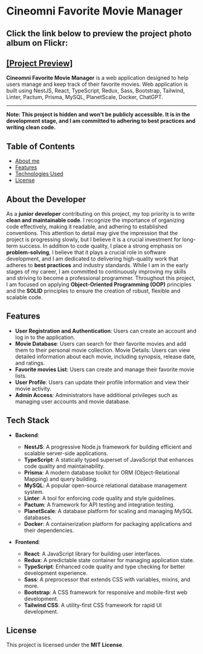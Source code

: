 
# Cineomni Favorite Movie Manager

## **Click the link below to preview the project photo album on Flickr:**
## [[Project Preview]](https://www.flickr.com/photos/197900283@N05/albums/72177720308427761)

**Cineomni Favorite Movie Manager** is a web application designed to help users manage and keep track of their favorite movies. Web application is built using NestJS, React, TypeScript, Redux, Sass, Bootstrap, Tailwind, Linter, Pactum, Prisma, MySQL, PlanetScale, Docker, ChatGPT. 
***
**Note: This project is hidden and won't be publicly accessible. It is in the development stage, and I am committed to adhering to best practices and writing clean code.**

## Table of Contents

- [About me](#about-the-developer)
- [Features](#features)
- [Technologies Used](#tech-stack)
- [License](#license)

## About the Developer

As a **junior developer** contributing on this project, my top priority is to write **clean and maintainable code**.  I recognize the importance of organizing code effectively, making it readable, and adhering to established conventions. This attention to detail may give the impression that the project is progressing slowly, but I believe it is a crucial investment for long-term success. In addition to code quality, I place a strong emphasis on **problem-solving**, I believe that it plays a crucial role in software development, and I am dedicated to delivering high-quality work that adheres to **best practices** and industry standards. While I am in the early stages of my career, I am committed to continuously improving my skills and striving to become a professional programmer. Throughout this project, I am focused on applying **Object-Oriented Programming (OOP)** principles and the **SOLID** principles to ensure the creation of robust, flexible and scalable code.

## Features

- **User Registration and Authentication**: Users can create an account and log in to the application.
- **Movie Database**: Users can search for their favorite movies and add them to their personal movie collection.
Movie Details: Users can view detailed information about each movie, including synopsis, release date, and ratings.
- **Favorite movies List**: Users can create and manage their favorite movie lists.
- **User Profile**: Users can update their profile information and view their movie activity.
- **Admin Access**: Administrators have additional privileges such as managing user accounts and movie database.

## Tech Stack

- **Backend**:

    - **NestJS**: A progressive Node.js framework for building efficient and scalable server-side applications.
    - **TypeScript**: A statically typed superset of JavaScript that enhances code quality and maintainability.
    - **Prisma**: A modern database toolkit for ORM (Object-Relational Mapping) and query building.
    - **MySQL**: A popular open-source relational database management system.
    - **Linter**: A tool for enforcing code quality and style guidelines.
    - **Pactum**: A framework for API testing and integration testing.
    - **PlanetScale**: A database platform for scaling and managing MySQL databases.
    - **Docker**: A containerization platform for packaging applications and their dependencies.
- **Frontend**:
    - **React**: A JavaScript library for building user interfaces.
    - **Redux**: A predictable state container for managing application state.
    - **TypeScript**: Enhanced code quality and type checking for better development experience.
    - **Sass**: A preprocessor that extends CSS with variables, mixins, and more.
    - **Bootstrap**: A CSS framework for responsive and mobile-first web development.
    - **Tailwind CSS**: A utility-first CSS framework for rapid UI development.

## License

This project is licensed under the **MIT License**.

